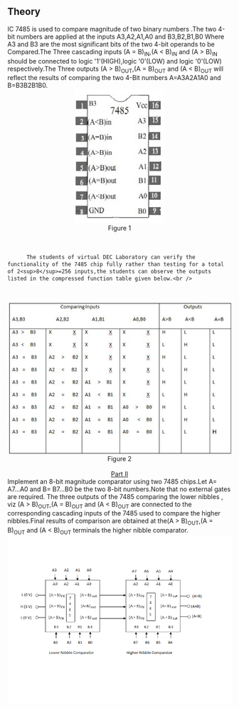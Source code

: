 ## Theory
<div class="content" id="experiment-article-section-2-content">                            
                            <div align="left">
             IC 7485 is used to compare magnitude of two binary numbers .The two 4-bit numbers are applied at the inputs A3,A2,A1,A0 and B3,B2,B1,B0 Where A3 and B3 are the most significant bits of the two 4-bit operands to be Compared.The Three cascading inputs (A = B)<sub>IN</sub>,(A < B)<sub>IN</sub> and (A > B)<sub>IN</sub> should be connected to logic '1'(HIGH),logic '0'(LOW) and logic '0'(LOW) respectively.The Three outputs (A > B)<sub>OUT</sub>,(A = B)<sub>OUT</sub> and (A < B)<sub>OUT</sub> will reflect the results of comparing the two 4-Bit numbers A=A3A2A1A0 and B=B3B2B1B0.
             <br />
                            <div align="center">
                            <img src="images/exp6.jpg" style="width:200px;height:300px"  /> 
                            <br />
                            Figure 1
                            <br /><br />
                             <br />
                             </div>
    
          The students of virtual DEC Laboratory can verify the functionality of the 7485 chip fully rather than testing for a total of 2<sup>8</sup>=256 inputs,the students can observe the outputs listed in the compressed function table given below.<br />
 <br />
          
<br />
                            <div align="center">
                            <img src="images/table.jpg" /> 
                            <br />
                            Figure 2
                            <br/>
                            <br/>
                            <div align="center" class="big" style="text-decoration:underline" > Part II </div>
                             <div align="left">
  Implement an 8-bit magnitude comparator using two 7485 chips.Let A= A7...A0 and B= B7...B0 be the two 8-bit numbers.Note that no external gates are required.  The three outputs of the 7485 comparing the lower nibbles , viz (A > B)<sub>OUT</sub>,(A = B)<sub>OUT</sub> and (A < B)<sub>OUT</sub>  are connected to the corresponding cascading inputs of the 7485 used to compare the higher nibbles.Final results of comparison are obtained at the(A > B)<sub>OUT</sub>,(A = B)<sub>OUT</sub> and (A < B)<sub>OUT</sub> terminals the higher nibble comparator.
  <br/>
                            <div align="center">
                            <img src="images/IM.png" />
                            </div>                            
                        </div>
                    
